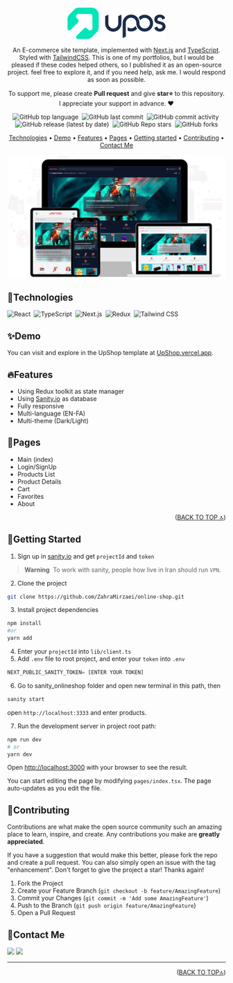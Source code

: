 <div id='top' align="center">

![UpShop](public/images/logo.png)

An E-commerce site template, implemented with [Next.js](https://nextjs.org/) and [TypeScript](https://www.typescriptlang.org/). Styled with [TailwindCSS](https://tailwindcss.com/). This is one of my portfolios, but I would be pleased if these codes helped others, so I published it as an open-source project. feel free to explore it, and if you need help, ask me. I would respond as soon as possible.
<p>To support me, please create <strong>Pull request</strong> and give <strong>star⭐</strong> to this repository.<br/>
   I appreciate your support in advance. ❤</p>

<p>

![GitHub top language](https://img.shields.io/github/languages/top/zahramirzaei/online-shop)&nbsp;
![GitHub last commit](https://img.shields.io/github/last-commit/zahramirzaei/online-shop)&nbsp;
![GitHub commit activity](https://img.shields.io/github/commit-activity/m/zahramirzaei/online-shop)&nbsp;
![GitHub release (latest by date)](https://img.shields.io/github/v/release/zahramirzaei/online-shop?display_name=tag)&nbsp;
![GitHub Repo stars](https://img.shields.io/github/stars/zahramirzaei/online-shop?color=yellow)&nbsp;
![GitHub forks](https://img.shields.io/github/forks/zahramirzaei/online-shop)

</p>

<p>

[Technologies](#technologies) •
[Demo](#demo) •
[Features](#features) •
[Pages](#pages) •
[Getting started](#getting-started) •
[Contributing](#contributing) •
[Contact Me](#contact-me)
  
</p>
<img src="/public/images/zishopBanner.png"/>
</div>

## 🔧Technologies
![React](https://img.shields.io/badge/-React-05122A?style=for-the-badge&logo=react)&nbsp;
![TypeScript](https://img.shields.io/badge/-TypeScript-05122A?style=for-the-badge&logo=typescript)&nbsp;
![Next.js](https://img.shields.io/badge/-Next.js-05122A?style=for-the-badge&logo=next.js)&nbsp;
![Redux](https://img.shields.io/badge/-Redux-05122A?style=for-the-badge&logo=redux&logoColor=764ABC)&nbsp;
![Tailwind CSS](https://img.shields.io/badge/-TailwindCSS-05122A?style=for-the-badge&logo=tailwindCSS&logoColor=06B6D4)


## ✨Demo
You can visit and explore in the UpShop template at [UpShop.vercel.app](https://zishop.vercel.app/).

## 🔥Features
* Using Redux toolkit as state manager
* Using [Sanity.io](https://www.sanity.io/) as database
* Fully responsive
* Multi-language (EN-FA)
* Multi-theme (Dark/Light)

## 📃Pages
* Main (index)
* Login/SignUp
* Products List
* Product Details
* Cart
* Favorites
* About
<p align="right">(<a href="#top">BACK TO TOP 🔝</a>)</p>

## 🚀Getting Started
1. Sign up in [sanity.io](https://www.sanity.io/) and get `projectId` and `token`

> **Warning**&nbsp;
> To work with sanity, people how live in Iran should run `VPN`.

2. Clone the project
  ```bash
  git clone https://github.com/ZahraMirzaei/online-shop.git
  ```
3. Install project dependencies
  ```bash
  npm install
  #or
  yarn add
  ```
4. Enter your `projectId` into `lib/client.ts`
5. Add `.env` file to root project, and enter your `token` into `.env`
  ```js
  NEXT_PUBLIC_SANITY_TOKEN= [ENTER YOUR TOKEN]
  ```
6. Go to sanity_onlineshop folder and open new terminal in this path, then
  ```bash
  sanity start
  ```
open `http://localhost:3333` and enter products.
 
7. Run the development server in project root path:

  ```bash
  npm run dev
  # or
  yarn dev
  ```

Open [http://localhost:3000](http://localhost:3000) with your browser to see the result.

You can start editing the page by modifying `pages/index.tsx`. The page auto-updates as you edit the file.

## 🤝Contributing

Contributions are what make the open source community such an amazing place to learn, inspire, and create. Any contributions you make are **greatly appreciated**.

If you have a suggestion that would make this better, please fork the repo and create a pull request. You can also simply open an issue with the tag "enhancement".
Don't forget to give the project a star! Thanks again!

1. Fork the Project
2. Create your Feature Branch (`git checkout -b feature/AmazingFeature`)
3. Commit your Changes (`git commit -m 'Add some AmazingFeature'`)
4. Push to the Branch (`git push origin feature/AmazingFeature`)
5. Open a Pull Request




## 💬Contact Me
  <p>
    <a href="https://linkedin.com/in/zahramirzaei"><img src="https://img.shields.io/badge/-LinkedIn-0077B5?style=flat&logo=Linkedin&logoColor=white"/></a>
    <a href="mailto:z.mirzaei2019@gmail.com"><img src="https://img.shields.io/badge/-Gmail-D14836?style=flat&logo=Gmail&logoColor=white"/></a>
  </p>
  
  <hr/>
  
  <p align="right">(<a href="#top">BACK TO TOP🔝</a>)</p>
